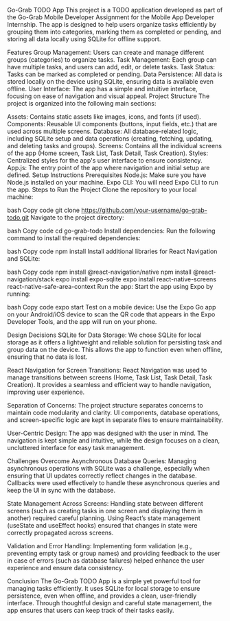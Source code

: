 Go-Grab TODO App
This project is a TODO application developed as part of the Go-Grab Mobile Developer Assignment for the Mobile App Developer Internship. The app is designed to help users organize tasks efficiently by grouping them into categories, marking them as completed or pending, and storing all data locally using SQLite for offline support.

Features
Group Management: Users can create and manage different groups (categories) to organize tasks.
Task Management: Each group can have multiple tasks, and users can add, edit, or delete tasks.
Task Status: Tasks can be marked as completed or pending.
Data Persistence: All data is stored locally on the device using SQLite, ensuring data is available even offline.
User Interface: The app has a simple and intuitive interface, focusing on ease of navigation and visual appeal.
Project Structure
The project is organized into the following main sections:

Assets: Contains static assets like images, icons, and fonts (if used).
Components: Reusable UI components (buttons, input fields, etc.) that are used across multiple screens.
Database: All database-related logic, including SQLite setup and data operations (creating, fetching, updating, and deleting tasks and groups).
Screens: Contains all the individual screens of the app (Home screen, Task List, Task Detail, Task Creation).
Styles: Centralized styles for the app's user interface to ensure consistency.
App.js: The entry point of the app where navigation and initial setup are defined.
Setup Instructions
Prerequisites
Node.js: Make sure you have Node.js installed on your machine.
Expo CLI: You will need Expo CLI to run the app.
Steps to Run the Project
Clone the repository to your local machine:

bash
Copy code
git clone https://github.com/your-username/go-grab-todo.git
Navigate to the project directory:

bash
Copy code
cd go-grab-todo
Install dependencies: Run the following command to install the required dependencies:

bash
Copy code
npm install
Install additional libraries for React Navigation and SQLite:

bash
Copy code
npm install @react-navigation/native
npm install @react-navigation/stack
expo install expo-sqlite
expo install react-native-screens react-native-safe-area-context
Run the app: Start the app using Expo by running:

bash
Copy code
expo start
Test on a mobile device: Use the Expo Go app on your Android/iOS device to scan the QR code that appears in the Expo Developer Tools, and the app will run on your phone.

Design Decisions
SQLite for Data Storage: We chose SQLite for local storage as it offers a lightweight and reliable solution for persisting task and group data on the device. This allows the app to function even when offline, ensuring that no data is lost.

React Navigation for Screen Transitions: React Navigation was used to manage transitions between screens (Home, Task List, Task Detail, Task Creation). It provides a seamless and efficient way to handle navigation, improving user experience.

Separation of Concerns: The project structure separates concerns to maintain code modularity and clarity. UI components, database operations, and screen-specific logic are kept in separate files to ensure maintainability.

User-Centric Design: The app was designed with the user in mind. The navigation is kept simple and intuitive, while the design focuses on a clean, uncluttered interface for easy task management.

Challenges Overcome
Asynchronous Database Queries: Managing asynchronous operations with SQLite was a challenge, especially when ensuring that UI updates correctly reflect changes in the database. Callbacks were used effectively to handle these asynchronous queries and keep the UI in sync with the database.

State Management Across Screens: Handling state between different screens (such as creating tasks in one screen and displaying them in another) required careful planning. Using React’s state management (useState and useEffect hooks) ensured that changes in state were correctly propagated across screens.

Validation and Error Handling: Implementing form validation (e.g., preventing empty task or group names) and providing feedback to the user in case of errors (such as database failures) helped enhance the user experience and ensure data consistency.

Conclusion
The Go-Grab TODO App is a simple yet powerful tool for managing tasks efficiently. It uses SQLite for local storage to ensure persistence, even when offline, and provides a clean, user-friendly interface. Through thoughtful design and careful state management, the app ensures that users can keep track of their tasks easily.

